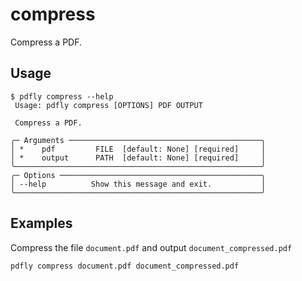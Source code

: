 # compress

Compress a PDF.

## Usage

```
$ pdfly compress --help
 Usage: pdfly compress [OPTIONS] PDF OUTPUT

 Compress a PDF.

╭─ Arguments ───────────────────────────────────────────╮
│ *    pdf         FILE  [default: None] [required]     │
│ *    output      PATH  [default: None] [required]     │
╰───────────────────────────────────────────────────────╯
╭─ Options ─────────────────────────────────────────────╮
│ --help          Show this message and exit.           │
╰───────────────────────────────────────────────────────╯
```
## Examples

Compress the file `document.pdf` and output `document_compressed.pdf`

```
pdfly compress document.pdf document_compressed.pdf

```
